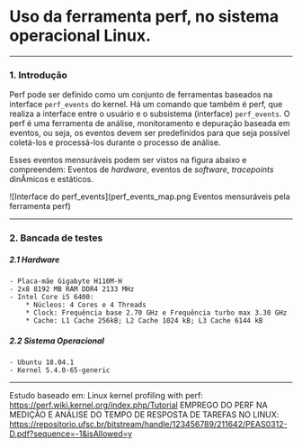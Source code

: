 # Uso da ferramenta perf, no sistema operacional Linux.

____
### 1. Introdução

Perf pode ser definido como um conjunto de ferramentas baseados na interface `perf_events` do kernel. 
Há um comando que também é perf, que realiza a interface entre o usuário e o subsistema (interface) `perf_events`.
O perf é uma ferramenta de análise, monitoramento e depuração baseada em eventos, ou seja, os eventos devem ser
predefinidos para que seja possível coletá-los e processá-los durante o processo de análise.

Esses eventos mensuráveis podem ser vistos na figura abaixo e compreendem: Eventos de *hardware*, eventos de *software*, *tracepoints* dinÂmicos e estáticos.

![Interface do perf_events](perf_events_map.png Eventos mensuráveis pela ferramenta perf)

____
### 2. Bancada de testes

##### 2.1 Hardware

    - Placa-mãe Gigabyte H110M-H
    - 2x8 8192 MB RAM DDR4 2133 MHz
    - Intel Core i5 6400:
        * Núcleos: 4 Cores e 4 Threads
        * Clock: Frequência base 2.70 GHz e Frequência turbo max 3.30 GHz 
        * Cache: L1 Cache 256kB; L2 Cache 1024 kB; L3 Cache 6144 kB

##### 2.2 Sistema Operacional

    - Ubuntu 18.04.1
    - Kernel 5.4.0-65-generic
 ____

Estudo baseado em: 
Linux kernel profiling with perf: https://perf.wiki.kernel.org/index.php/Tutorial
EMPREGO DO PERF NA MEDIÇÃO E ANÁLISE DO TEMPO DE RESPOSTA DE TAREFAS NO LINUX: https://repositorio.ufsc.br/bitstream/handle/123456789/211642/PEAS0312-D.pdf?sequence=-1&isAllowed=y
